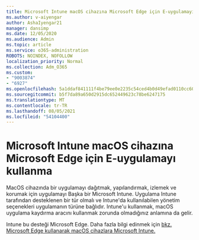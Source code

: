 ```yaml
---
title: Microsoft Intune macOS cihazına Microsoft Edge için E-uygulamayı kullanma
ms.author: v-aiyengar
author: AshaIyengar21
manager: dansimp
ms.date: 12/05/2020
ms.audience: Admin
ms.topic: article
ms.service: o365-administration
ROBOTS: NOINDEX, NOFOLLOW
localization_priority: Normal
ms.collection: Adm_O365
ms.custom:
- "9003874"
- "6927"
ms.openlocfilehash: 5a1ddaf841111f4be79ee0e2235c54ced4b0d49efad0110cc609441db5b20800
ms.sourcegitcommit: b5f7da89a650d2915dc652449623c78be6247175
ms.translationtype: MT
ms.contentlocale: tr-TR
ms.lasthandoff: 08/05/2021
ms.locfileid: "54104400"
---
```

# <a name="use-microsoft-intune-to-deploy-microsoft-edge-to-a-macos-device"></a>Microsoft Intune macOS cihazına Microsoft Edge için E-uygulamayı kullanma

MacOS cihazında bir uygulamayı dağıtmak, yapılandırmak, izlemek ve korumak için uygulamayı Başka bir Microsoft Intune. Uygulama Intune tarafından desteklenen bir tür olmalı ve Intune'da kullanılabilen yönetim seçenekleri uygulamanın türüne bağlıdır. Intune'u kullanmak, macOS uygulama kaydırma aracını kullanmak zorunda olmadığınız anlamına da gelir.

Intune bu desteği Microsoft Edge. Daha fazla bilgi edinmek için [bkz. Microsoft Edge kullanarak macOS cihazlara Microsoft Intune.](https://go.microsoft.com/fwlink/?linkid=2134949)